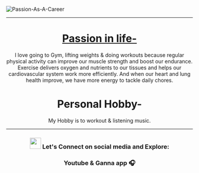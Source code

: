 ![Passion-As-A-Career](https://www.healthandfitnesstravel.com/images/blog/2011-2017/Health-and-Fitness-Class-Guide.jpg)

----
<h1 align="center"> <u> Passion in life- </u> </h1>
<p align="center">I love going to Gym, lifting weights & doing workouts because regular physical activity can improve our muscle strength and boost our endurance. Exercise delivers oxygen and nutrients to our tissues and helps our cardiovascular system work more efficiently. And when our heart and lung health improve, we have more energy to tackle daily chores.</p>
<h1 align="center"> Personal Hobby- </h1>
<p align="center">My Hobby is to workout & listening music.</p>

****

<h3 align="center"> <img src="https://raw.githubusercontent.com/iampavangandhi/iampavangandhi/master/gifs/Hi.gif" width="30px"> Let's Connect on social media and Explore:</h3>
<p align="center">



<h3 align="center"> Youtube & Ganna app 🎧 </h3>
